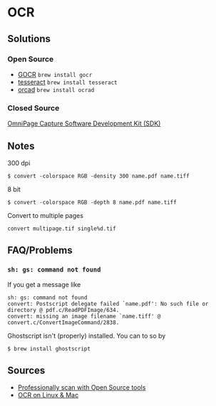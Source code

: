 # OCR #

## Solutions ##

### Open Source ###

- [GOCR](http://jocr.sourceforge.net/) `brew install gocr`
- [tesseract](http://code.google.com/p/tesseract-ocr/) `brew install tesseract`
- [orcad](http://www.gnu.org/software/ocrad/) `brew install ocrad`

### Closed Source ###

[OmniPage Capture Software Development Kit (SDK)](http://www.nuance.com/for-business/by-product/omnipage/csdk/index.htm)

## Notes ##

300 dpi

    $ convert -colorspace RGB -density 300 name.pdf name.tiff

8 bit

    $ convert -colorspace RGB -depth 8 name.pdf name.tiff

Convert to multiple pages

    convert multipage.tif single%d.tif

## FAQ/Problems ##

### `sh: gs: command not found` ###

If you get a message like

    sh: gs: command not found
    convert: Postscript delegate failed `name.pdf': No such file or directory @ pdf.c/ReadPDFImage/634.
    convert: missing an image filename `name.tiff' @ convert.c/ConvertImageCommand/2838.

Ghostscript isn't (properly) installed. You can to so by

    $ brew install ghostscript

## Sources ##

- [Professionally scan with Open Source tools](http://aldeby.org/blog/index.php/how-to-professionally-scan-and-ocr-with-open-source-tools.html)
- [OCR on Linux & Mac](http://gl.ib.ly/archives/35-Doing-OCR-on-linuxMac.html:http://gl.ib.ly/archives/35-Doing-OCR-on-linuxMac.html)
